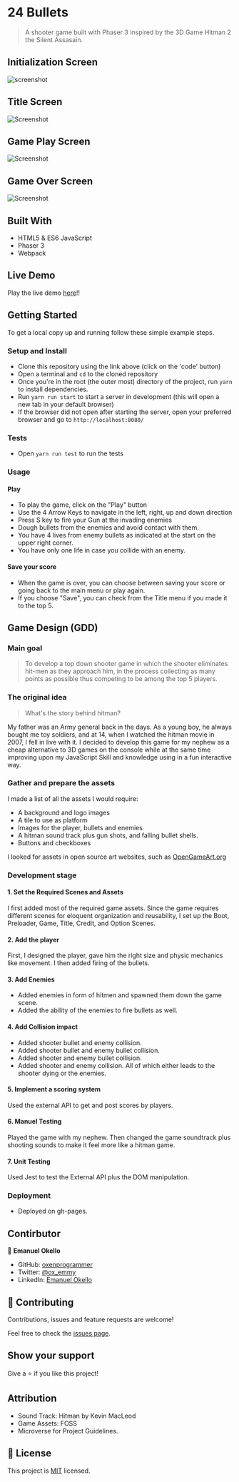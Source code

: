 # 24 Bullets

> A shooter game built with Phaser 3 inspired by the 3D Game Hitman 2 the Silent Assasain. 

## Initialization Screen
![screenshot](./LoadingScreen.png)

## Title Screen
![Screenshot](./TitleScreen.png)

## Game Play Screen
![Screenshot](./GamePlayScreen.png)

## Game Over Screen
![Screenshot](./ScoreScreen.png)

## Built With

- HTML5 & ES6 JavaScript
- Phaser 3
- Webpack 

## Live Demo

Play the live demo [here](http://emanuel-okello.me/24-bullets/)!!

## Getting Started

To get a local copy up and running follow these simple example steps.

### Setup and Install

- Clone this repository using the link above (click on the 'code' button)
- Open a terminal and `cd` to the cloned repository
- Once you're in the root (the outer most) directory of the project, run `yarn` to install dependencies.
- Run `yarn run start` to start a server in development (this will open a new tab in your default browser) 
- If the browser did not open after starting the server, open your preferred browser and go to `http://localhost:8080/`

### Tests

- Open `yarn run test` to run the tests

### Usage

#### Play
- To play the game, click on the "Play" button
- Use the 4 Arrow Keys to navigate in the left, right, up and down direction
- Press S key to fire your Gun at the invading enemies
- Dough bullets from the enemies and avoid contact with them.
- You have 4 lives from enemy bullets as indicated at the start on the upper right corner.
- You have only one life in case you collide with an enemy.

#### Save your score
- When the game is over, you can choose between saving your score or going back to the main menu or play again.
- If you choose "Save", you can check from the Title menu if you made it to the top 5.

## Game Design (GDD)

### Main goal

> To develop a top down shooter game in which the shooter eliminates hit-men as they approach him, in the process collecting as many points as possible thus competing to be among the top 5 players. 

### The original idea

> What's the story behind hitman?

My father was an Army general back in the days. As a young boy, he always bought me toy soldiers, and at 14, when I watched the hitman movie in 2007, I fell in live with it.
I decided to develop this game for my nephew as a cheap alternative to 3D games on the console while at the same time improving upon my JavaScript Skill and knowledge using in a fun interactive way.

### Gather and prepare the assets

I made a list of all the assets I would require:
- A background and logo images
- A tile to use as platform
- Images for the player, bullets and enemies
- A hitman sound track plus gun shots, and falling bullet shells.
- Buttons and checkboxes

I looked for assets in open source art websites, such as [OpenGameArt.org](https://opengameart.org/)

### Development stage

#### 1. Set the Required Scenes and Assets

I first added most of the required game assets. 
Since the game requires different scenes for eloquent organization and reusability, I set up the Boot, Preloader, Game, Title, Credit, and Option Scenes.


#### 2. Add the player

First, I designed the player, gave him the right size and physic mechanics like movement.
I then added firing of the bullets.

#### 3. Add Enemies

- Added enemies in form of hitmen and spawned them down the game scene.
- Added the ability of the enemies to fire bullets as well.

#### 4. Add Collision impact

- Added shooter bullet and enemy collision.
- Added shooter bullet and enemy bullet collision.
- Added shooter and enemy bullet collision.
- Added shooter and enemy collision.
All of which either leads to the shooter dying or the enemies.

#### 5. Implement a scoring system

Used the external API to get and post scores by players. 

#### 6. Manuel Testing
Played the game with my nephew. Then changed the game soundtrack plus shooting sounds to make it feel more like a hitman game.

#### 7. Unit Testing
Used Jest to test the External API plus the DOM manipulation.

### Deployment

- Deployed on gh-pages.

## Contirbutor

👤 **Emanuel Okello**

- GitHub: [oxenprogrammer](https://github.com/oxenprogrammer)
- Twitter: [@ox_emmy](https://twitter.com/ox_emmy)
- LinkedIn: [Emanuel Okello](https://www.linkedin.com/in/emanuel-okello/)


## 🤝 Contributing

Contributions, issues and feature requests are welcome!

Feel free to check the [issues page](https://github.com/oxenprogrammer/24-bullets/issues).

## Show your support

Give a ⭐️ if you like this project!

## Attribution
- Sound Track: Hitman by Kevin MacLeod
- Game Assets: FOSS
- Microverse for Project Guidelines.

## 📝 License

This project is [MIT](LICENSE) licensed.